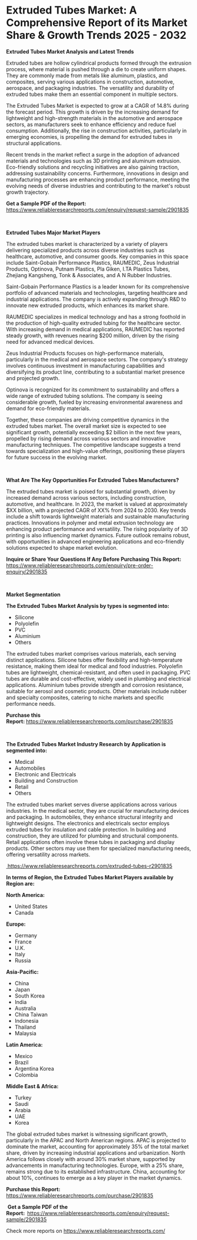 <p><h1>Extruded Tubes Market: A Comprehensive Report of its Market Share & Growth Trends 2025 - 2032</h1></p><p><strong>Extruded Tubes Market Analysis and Latest Trends</strong></p>
<p><p>Extruded tubes are hollow cylindrical products formed through the extrusion process, where material is pushed through a die to create uniform shapes. They are commonly made from metals like aluminum, plastics, and composites, serving various applications in construction, automotive, aerospace, and packaging industries. The versatility and durability of extruded tubes make them an essential component in multiple sectors.</p><p>The Extruded Tubes Market is expected to grow at a CAGR of 14.8% during the forecast period. This growth is driven by the increasing demand for lightweight and high-strength materials in the automotive and aerospace sectors, as manufacturers seek to enhance efficiency and reduce fuel consumption. Additionally, the rise in construction activities, particularly in emerging economies, is propelling the demand for extruded tubes in structural applications.</p><p>Recent trends in the market reflect a surge in the adoption of advanced materials and technologies such as 3D printing and aluminum extrusion. Eco-friendly solutions and recycling initiatives are also gaining traction, addressing sustainability concerns. Furthermore, innovations in design and manufacturing processes are enhancing product performance, meeting the evolving needs of diverse industries and contributing to the market's robust growth trajectory.</p></p>
<p><strong>Get a Sample PDF of the Report:&nbsp;</strong> <a href="https://www.reliableresearchreports.com/enquiry/request-sample/2901835?utm_campaign=2743&utm_medium=2&utm_source=Github&utm_content=ia&utm_term=16032025&utm_id=extruded-tubes">https://www.reliableresearchreports.com/enquiry/request-sample/2901835</a></p>
<p>&nbsp;</p>
<p><strong>Extruded Tubes Major Market Players</strong></p>
<p><p>The extruded tubes market is characterized by a variety of players delivering specialized products across diverse industries such as healthcare, automotive, and consumer goods. Key companies in this space include Saint-Gobain Performance Plastics, RAUMEDIC, Zeus Industrial Products, Optinova, Putnam Plastics, Pla Giken, I.TA Plastics Tubes, Zhejiang Kangsheng, Tonk & Associates, and A N Rubber Industries.</p><p>Saint-Gobain Performance Plastics is a leader known for its comprehensive portfolio of advanced materials and technologies, targeting healthcare and industrial applications. The company is actively expanding through R&D to innovate new extruded products, which enhances its market share.</p><p>RAUMEDIC specializes in medical technology and has a strong foothold in the production of high-quality extruded tubing for the healthcare sector. With increasing demand in medical applications, RAUMEDIC has reported steady growth, with revenues nearing $200 million, driven by the rising need for advanced medical devices.</p><p>Zeus Industrial Products focuses on high-performance materials, particularly in the medical and aerospace sectors. The company's strategy involves continuous investment in manufacturing capabilities and diversifying its product line, contributing to a substantial market presence and projected growth.</p><p>Optinova is recognized for its commitment to sustainability and offers a wide range of extruded tubing solutions. The company is seeing considerable growth, fueled by increasing environmental awareness and demand for eco-friendly materials.</p><p>Together, these companies are driving competitive dynamics in the extruded tubes market. The overall market size is expected to see significant growth, potentially exceeding $2 billion in the next few years, propelled by rising demand across various sectors and innovative manufacturing techniques. The competitive landscape suggests a trend towards specialization and high-value offerings, positioning these players for future success in the evolving market.</p></p>
<p>&nbsp;</p>
<p><strong>What Are The Key Opportunities For Extruded Tubes Manufacturers?</strong></p>
<p><p>The extruded tubes market is poised for substantial growth, driven by increased demand across various sectors, including construction, automotive, and healthcare. In 2023, the market is valued at approximately $XX billion, with a projected CAGR of XX% from 2024 to 2030. Key trends include a shift towards lightweight materials and sustainable manufacturing practices. Innovations in polymer and metal extrusion technology are enhancing product performance and versatility. The rising popularity of 3D printing is also influencing market dynamics. Future outlook remains robust, with opportunities in advanced engineering applications and eco-friendly solutions expected to shape market evolution.</p></p>
<p><strong>Inquire or Share Your Questions If Any Before Purchasing This Report:</strong> <a href="https://www.reliableresearchreports.com/enquiry/pre-order-enquiry/2901835?utm_campaign=2743&utm_medium=2&utm_source=Github&utm_content=ia&utm_term=16032025&utm_id=extruded-tubes">https://www.reliableresearchreports.com/enquiry/pre-order-enquiry/2901835</a></p>
<p>&nbsp;</p>
<p><strong>Market Segmentation</strong></p>
<p><strong>The Extruded Tubes Market Analysis by types is segmented into:</strong></p>
<p><ul><li>Silicone</li><li>Polyolefin</li><li>PVC</li><li>Aluminium</li><li>Others</li></ul></p>
<p><p>The extruded tubes market comprises various materials, each serving distinct applications. Silicone tubes offer flexibility and high-temperature resistance, making them ideal for medical and food industries. Polyolefin tubes are lightweight, chemical-resistant, and often used in packaging. PVC tubes are durable and cost-effective, widely used in plumbing and electrical applications. Aluminium tubes provide strength and corrosion resistance, suitable for aerosol and cosmetic products. Other materials include rubber and specialty composites, catering to niche markets and specific performance needs.</p></p>
<p><strong>Purchase this Report:&nbsp;</strong><a href="https://www.reliableresearchreports.com/purchase/2901835?utm_campaign=2743&utm_medium=2&utm_source=Github&utm_content=ia&utm_term=16032025&utm_id=extruded-tubes">https://www.reliableresearchreports.com/purchase/2901835</a></p>
<p>&nbsp;</p>
<p><strong>The Extruded Tubes Market Industry Research by Application is segmented into:</strong></p>
<p><ul><li>Medical</li><li>Automobiles</li><li>Electronic and Electricals</li><li>Building and Construction</li><li>Retail</li><li>Others</li></ul></p>
<p><p>The extruded tubes market serves diverse applications across various industries. In the medical sector, they are crucial for manufacturing devices and packaging. In automobiles, they enhance structural integrity and lightweight designs. The electronics and electricals sector employs extruded tubes for insulation and cable protection. In building and construction, they are utilized for plumbing and structural components. Retail applications often involve these tubes in packaging and display products. Other sectors may use them for specialized manufacturing needs, offering versatility across markets.</p></p>
<p><a href="https://www.reliableresearchreports.com/extruded-tubes-r2901835?utm_campaign=2743&utm_medium=2&utm_source=Github&utm_content=ia&utm_term=16032025&utm_id=extruded-tubes">&nbsp;https://www.reliableresearchreports.com/extruded-tubes-r2901835</a></p>
<p><strong>In terms of Region, the Extruded Tubes Market Players available by Region are:</strong></p>
<p>
    <p> <strong> North America: </strong>
        <ul>
            <li>United States</li>
            <li>Canada</li>
        </ul>
        </p> 
    <p> <strong> Europe: </strong>
        <ul>
            <li>Germany</li>
            <li>France</li>
            <li>U.K.</li>
            <li>Italy</li>
            <li>Russia</li>
        </ul>
        </p> 
    <p> <strong> Asia-Pacific: </strong>
        <ul>
            <li>China</li>
            <li>Japan</li>
            <li>South Korea</li>
            <li>India</li>
            <li>Australia</li>
            <li>China Taiwan</li>
            <li>Indonesia</li>
            <li>Thailand</li>
            <li>Malaysia</li>
        </ul>
        </p> 
    <p> <strong> Latin America: </strong>
        <ul>
            <li>Mexico</li>
            <li>Brazil</li>
            <li>Argentina Korea</li>
            <li>Colombia</li>
        </ul>
        </p> 
    <p> <strong> Middle East & Africa: </strong>
        <ul>
            <li>Turkey</li>
            <li>Saudi</li>
            <li>Arabia</li>
            <li>UAE</li>
            <li>Korea</li>
        </ul>
    </p>
    </p>
<p><p>The global extruded tubes market is witnessing significant growth, particularly in the APAC and North American regions. APAC is projected to dominate the market, accounting for approximately 35% of the total market share, driven by increasing industrial applications and urbanization. North America follows closely with around 30% market share, supported by advancements in manufacturing technologies. Europe, with a 25% share, remains strong due to its established infrastructure. China, accounting for about 10%, continues to emerge as a key player in the market dynamics.</p></p>
<p><strong>Purchase this Report: </strong><a href="https://www.reliableresearchreports.com/purchase/2901835?utm_campaign=2743&utm_medium=2&utm_source=Github&utm_content=ia&utm_term=16032025&utm_id=extruded-tubes">https://www.reliableresearchreports.com/purchase/2901835</a></p>
<p>&nbsp;<strong>Get a Sample PDF of the Report:&nbsp;&nbsp;</strong><a href="https://www.reliableresearchreports.com/enquiry/request-sample/2901835?utm_campaign=2743&utm_medium=2&utm_source=Github&utm_content=ia&utm_term=16032025&utm_id=extruded-tubes">https://www.reliableresearchreports.com/enquiry/request-sample/2901835</a></p>
<p><strong></strong></p>
<p>Check more reports on <a href="https://www.reliableresearchreports.com/?utm_campaign=2743&utm_medium=2&utm_source=Github&utm_content=ia&utm_term=16032025&utm_id=extruded-tubes">https://www.reliableresearchreports.com/</a></p>